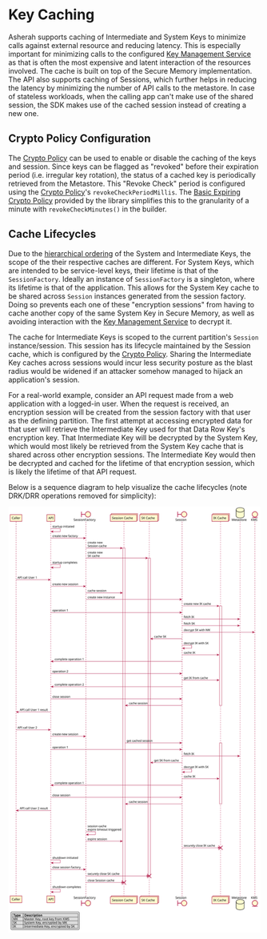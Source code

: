 # Key Caching

Asherah supports caching of Intermediate and System Keys to minimize calls against external resource and reducing
latency. This is especially important for minimizing calls to the configured
[Key Management Service](KeyManagementService.md) as that is often the most expensive and latent interaction of the
resources involved. The cache is built on top of the Secure Memory implementation. 
The API also supports caching of Sessions, which further helps in reducing the latency by minimizing the number of API
calls to the metastore. In case of stateless workloads, when the calling app can't make use of the shared session, the
SDK makes use of the cached session instead of creating a new one. 

## Crypto Policy Configuration

The [Crypto Policy](CryptoPolicy.md) can be used to enable or disable the caching of the keys and session. Since keys
can be flagged as "revoked" before their expiration period (i.e. irregular key rotation), the status of a cached key 
is periodically retrieved from the Metastore. This "Revoke Check" period is configured using the
[Crypto Policy](CryptoPolicy.md)'s `revokeCheckPeriodMillis`. The
[Basic Expiring Crypto Policy](CryptoPolicy.md#basic-expiring-crypto-policy) provided by the library simplifies this to
the granularity of a minute with `revokeCheckMinutes()` in the builder.

## Cache Lifecycles

Due to the [hierarchical ordering](DesignAndArchitecture.md#key-hierarchy-and-storage) of the System and Intermediate
Keys, the scope of the their respective caches are different. For System Keys, which are intended to be service-level
keys, their lifetime is that of the `SessionFactory`. Ideally an instance of `SessionFactory`
is a singleton, where its lifetime is that of the application. This allows for the System Key cache to be shared
across `Session` instances generated from the session factory. Doing so prevents each one of these "encryption
sessions" from having to cache another copy of the same System Key in Secure Memory, as well as avoiding interaction
with the [Key Management Service](KeyManagementService.md) to decrypt it.

The cache for Intermediate Keys is scoped to the current partition's `Session` instance/session. This session has its
lifecycle maintained by the Session cache, which is configured by the [Crypto Policy](CryptoPolicy.md). Sharing the
Intermediate Key caches across sessions would incur less security posture as the blast radius would be widened if an
attacker somehow managed to hijack an application's session.

For a real-world example, consider an API request made from a web application with a logged-in user. When the request
is received, an encryption session will be created from the session factory with that user as the defining partition.
The first attempt at accessing encrypted data for that user will retrieve the Intermediate Key used for that Data Row
Key's encryption key. That Intermediate Key will be decrypted by the System Key, which would most likely be retrieved
from the System Key cache that is shared across other encryption sessions. The Intermediate Key would then be decrypted
and cached for the lifetime of that encryption session, which is likely the lifetime of that API request.

Below is a sequence diagram to help visualize the cache lifecycles (note DRK/DRR operations removed for simplicity):

![Cache Lifecycle](images/cache_lifecycles.svg)
